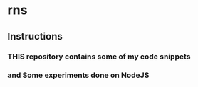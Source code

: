 # rns
## Instructions

### THIS repository contains some of my code snippets 
### and Some experiments done on NodeJS
